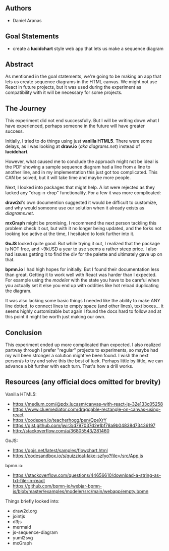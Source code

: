 ## Authors
* Daniel Aranas

## Goal Statements
* create a **lucidchart** style web app that lets us make a sequence diagram

## Abstract
As mentioned in the goal statements, we're going to be making an app that lets us create sequence diagrams in the HTML canvas.
We might not use React in future projects, but it was used during the experiment as compatibility
with it will be necessary for some projects.

## The Journey
This experiment did not end successfully. But I will be writing down what I have experienced,
perhaps someone in the future will have greater success.

Initially, I tried to do things using just **vanilla HTML5**. There were some delays, as I
was looking at **draw.io** (*aka diagrams.net*) instead of **lucidchart**.

However, what caused me to conclude the approach might not be ideal is the PDF showing
a sample sequence diagram had a line from a line to another line, and in my implementation
this just got too complicated. This CAN be solved, but it will take time and maybe more people.

Next, I looked into packages that might help. A lot were rejected as they lacked any "drag-n-drop"
functionality. For a few it was more complicated:

**draw2d**'s own documention suggested it would be difficult to customize, and why would
someone use our solution when it already exists as *diagrams.net*.

**mxGraph** might be promising, I recommend the next person tackling this problem check it out,
but with it no longer being updated, and the forks not looking too active at the time,
I hesitated to look further into it.

**GoJS** looked quite good. But while trying it out, I realized that the package is NOT free,
and ~9kUSD a year to use seems a rather steep price. I also had issues getting it to
find the div for the palette and ultimately gave up on that.

**bpmn.io** I had high hopes for initially. But I found their documentation less than great.
Getting it to work well with React was harder than I expected. For example using the
*modeler* with the state you have to be careful when you actually set it else you
end up with oddities like hot reload duplicating the diagram.

It was also lacking some basic things I needed like the ability to make ANY line dotted,
to connect lines to empty space (and other lines), text boxes... it seems highly customizable
but again I found the docs hard to follow and at this point it might be worth just making our own.

## Conclusion
This experiment ended up more complicated than expected. I also realized partway through I prefer
"regular" projects to experiments, so maybe had my will been stronger a solution might've
been found. I wish the next person/s to try and solve this the best of luck.
Perhaps little by little, we can advance a bit further with each turn. That's how a drill works.

## Resources (any official docs omitted for brevity)
Vanilla HTML5:
- https://medium.com/@pdx.lucasm/canvas-with-react-js-32e133c05258
- https://www.cluemediator.com/draggable-rectangle-on-canvas-using-react
- https://codepen.io/teacherhogg/pen/QpeXrY
- https://gist.github.com/jwir3/d797037d2e1bf78a9b04838d73436197
- http://stackoverflow.com/a/36805543/281460

GoJS:
- https://gojs.net/latest/samples/flowchart.html
- https://codesandbox.io/s/quizzical-lake-szfyo?file=/src/App.js

bpmn.io:
- https://stackoverflow.com/questions/44656610/download-a-string-as-txt-file-in-react
- https://github.com/bpmn-io/webjar-bpmn-js/blob/master/examples/modeler/src/main/webapp/empty.bpmn

Things briefly looked into:
- draw2d.org
- jointjs
- d3js
- mermaid
- js-sequence-diagram
- yuml2svg
- mxGraph
